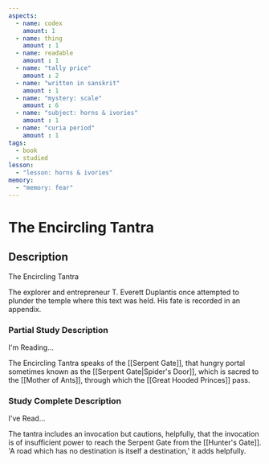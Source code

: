 ```yaml
---
aspects: 
  - name: codex
    amount: 1
  - name: thing
    amount : 1
  - name: readable
    amount : 1
  - name: "tally price"
    amount : 2
  - name: "written in sanskrit"
    amount : 1
  - name: "mystery: scale"
    amount : 6
  - name: "subject: horns & ivories"
    amount : 1
  - name: "curia period"
    amount : 1
tags:
  - book
  - studied
lesson:
  - "lesson: horns & ivories"
memory:
  - "memory: fear"
---
```


# The Encircling Tantra

## Description
The Encircling Tantra

The explorer and entrepreneur T. Everett Duplantis once attempted to plunder the temple where this text was held. His fate is recorded in an appendix.
### Partial Study Description
I'm Reading...

The Encircling Tantra speaks of the [[Serpent Gate]], that hungry portal sometimes known as the [[Serpent Gate|Spider's Door]], which is sacred to the [[Mother of Ants]], through which the [[Great Hooded Princes]] pass. 
### Study Complete Description
I've Read...

The tantra includes an invocation but cautions, helpfully, that the invocation is of insufficient power to reach the Serpent Gate from the [[Hunter's Gate]]. 'A road which has no destination is itself a destination,' it adds helpfully.